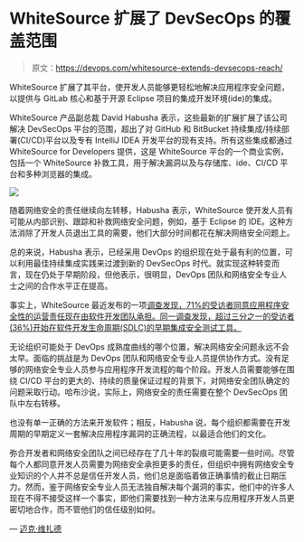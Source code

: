 # WhiteSource 扩展了 DevSecOps 的覆盖范围

> 原文：<https://devops.com/whitesource-extends-devsecops-reach/>

WhiteSource 扩展了其平台，使开发人员能够更轻松地解决应用程序安全问题，以提供与 GitLab 核心和基于开源 Eclipse 项目的集成开发环境(ide)的集成。

WhiteSource 产品副总裁 David Habusha 表示，这些最新的扩展扩展了该公司解决 DevSecOps 平台的范围，超出了对 GitHub 和 BitBucket 持续集成/持续部署(CI/CD)平台以及专有 IntelliJ IDEA 开发平台的现有支持。所有这些集成都通过 WhiteSource for Developers 提供，这是 WhiteSource 平台的一个商业实例，包括一个 WhiteSource 补救工具，用于解决漏洞以及与存储库、ide、CI/CD 平台和多种浏览器的集成。

![](img/d4b60050797eff4ec42aa4fac55869d9.png)

随着网络安全的责任继续向左转移，Habusha 表示，WhiteSource 使开发人员有可能从内部识别、跟踪和补救网络安全问题，例如，基于 Eclipse 的 IDE。这种方法消除了开发人员退出工具的需要，他们大部分时间都花在解决网络安全问题上。

总的来说，Habusha 表示，已经采用 DevOps 的组织现在处于最有利的位置，可以利用最佳持续集成实践来过渡到新的 DevSecOps 时代。就实现这种转变而言，现在仍处于早期阶段，但他表示，很明显，DevOps 团队和网络安全专业人士之间的合作水平正在提高。

事实上，WhiteSource 最近发布的一项[调查发现，71%的受访者同意应用程序安全性的运营责任现在由软件开发团队承担。同一调查发现，超过三分之一的受访者(36%)开始在软件开发生命周期(SDLC)的早期集成安全测试工具。](https://securityboulevard.com/2019/07/developers-should-be-in-charge-of-application-security-whitesource-security-report/)

无论组织可能处于 DevOps 成熟度曲线的哪个位置，解决网络安全问题永远不会太早。面临的挑战是为 DevOps 团队和网络安全专业人员提供协作方式。没有足够的网络安全专业人员参与应用程序开发流程的每个阶段。开发人员需要能够在围绕 CI/CD 平台的更大的、持续的质量保证过程的背景下，对网络安全团队确定的问题采取行动。哈布沙说，实际上，网络安全的责任需要在整个 DevSecOps 团队中左右转移。

也没有单一正确的方法来开发软件；相反，Habusha 说，每个组织都需要在开发周期的早期定义一套解决应用程序漏洞的正确流程，以最适合他们的文化。

弥合开发者和网络安全团队之间已经存在了几十年的裂痕可能需要一些时间。尽管每个人都同意开发人员需要为网络安全承担更多的责任，但组织中拥有网络安全专业知识的个人并不总是信任开发人员，他们总是面临着做正确事情的截止日期压力。然而，鉴于网络安全专业人员无法独自解决每个漏洞的事实，他们中的许多人现在不得不接受这样一个事实，即他们需要找到一种方法来与应用程序开发人员更密切地合作，而不管他们的信任级别如何。

— [迈克·维扎德](https://devops.com/author/mike-vizard/)